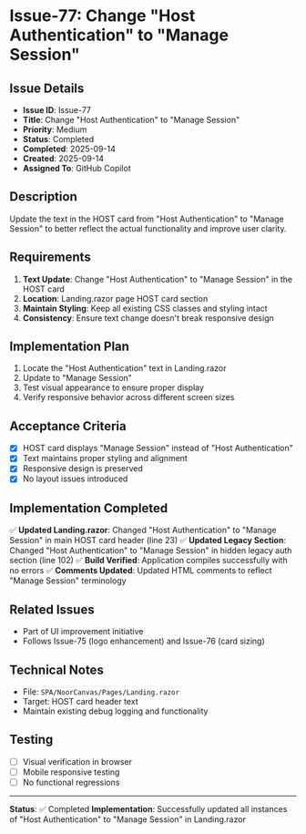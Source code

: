 # Issue-77: Change "Host Authentication" to "Manage Session"

## Issue Details
- **Issue ID**: Issue-77
- **Title**: Change "Host Authentication" to "Manage Session"
- **Priority**: Medium
- **Status**: Completed
- **Completed**: 2025-09-14
- **Created**: 2025-09-14
- **Assigned To**: GitHub Copilot

## Description
Update the text in the HOST card from "Host Authentication" to "Manage Session" to better reflect the actual functionality and improve user clarity.

## Requirements
1. **Text Update**: Change "Host Authentication" to "Manage Session" in the HOST card
2. **Location**: Landing.razor page HOST card section
3. **Maintain Styling**: Keep all existing CSS classes and styling intact
4. **Consistency**: Ensure text change doesn't break responsive design

## Implementation Plan
1. Locate the "Host Authentication" text in Landing.razor
2. Update to "Manage Session" 
3. Test visual appearance to ensure proper display
4. Verify responsive behavior across different screen sizes

## Acceptance Criteria
- [x] HOST card displays "Manage Session" instead of "Host Authentication"
- [x] Text maintains proper styling and alignment
- [x] Responsive design is preserved
- [x] No layout issues introduced

## Implementation Completed
✅ **Updated Landing.razor**: Changed "Host Authentication" to "Manage Session" in main HOST card header (line 23)
✅ **Updated Legacy Section**: Changed "Host Authentication" to "Manage Session" in hidden legacy auth section (line 102)
✅ **Build Verified**: Application compiles successfully with no errors
✅ **Comments Updated**: Updated HTML comments to reflect "Manage Session" terminology

## Related Issues
- Part of UI improvement initiative
- Follows Issue-75 (logo enhancement) and Issue-76 (card sizing)

## Technical Notes
- File: `SPA/NoorCanvas/Pages/Landing.razor`
- Target: HOST card header text
- Maintain existing debug logging and functionality

## Testing
- [ ] Visual verification in browser
- [ ] Mobile responsive testing
- [ ] No functional regressions

---
**Status**: ✅ Completed
**Implementation**: Successfully updated all instances of "Host Authentication" to "Manage Session" in Landing.razor
